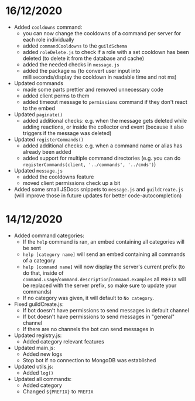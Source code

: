 # 16/12/2020
- Added `cooldowns` command:
    - you can now change the cooldowns of a command per server for each role individually
    - added `commandCooldowns` to the `guildSchema`
    - added `roleDelete.js` to check if a role with a set cooldown has been deleted (to delete it from the database and cache)
    - added the needed checks in `message.js`
    - added the package `ms` (to convert user input into milliseconds/display the cooldown in readable time and not ms)
- Updated commands
    - made some parts prettier and removed unnecessary code
    - added client perms to them
    - added timeout message to `permissions` command if they don't react to the embed
- Updated `paginate()`
    - added additional checks: e.g. when the message gets deleted while adding reactions, or inside the collector end event (because it also triggers if the message was deleted)
- Updated `registerCommands()`
    - added additional checks: e.g. when a command name or alias has already been added
    - added support for multiple command directories (e.g. you can do `registerCommands(client, '../commands', '../cmds')`)
- Updated `message.js`
    - added the cooldowns feature
    - moved client permissions check up a bit
- Added some small JSDocs snippets to `message.js` and `guildCreate.js` (will improve those in future updates for better code-autocompletion)

# 14/12/2020
- Added command categories:
    - If the `help` command is ran, an embed containing all categories will be sent
    - `help [category name]` will send an embed containing all commands of a category
    - `help [command name]` will now display the server's current prefix (to do that, inside of `command.usage`/`command.description`/`command.examples` all `PREFIX` will be replaced with the server prefix, so make sure to update your commands)
    - If no category was given, it will default to `No category`.
- Fixed guildCreate.js:
    - If bot doesn't have permissions to send messages in default channel
    - If bot doesn't have permissions to send messages in "general" channel
    - If there are no channels the bot can send messages in
- Updated registry.js:
    - Added category relevant features
- Updated main.js:
    - Added new logs
    - Stop bot if no connection to MongoDB was established
- Updated utils.js:
    - Added `log()`
- Updated all commands:
    - Added category
    - Changed `${PREFIX}` to `PREFIX`